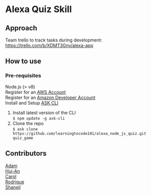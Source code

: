 # Alexa Quiz Skill

## Approach
Team trello to track tasks during development: https://trello.com/b/XDMT3Gny/alexa-app 

## How to use
### Pre-requisites
Node.js (> v8)  
Register for an [AWS Account](https://aws.amazon.com/)  
Register for an [Amazon Developer Account](https://developer.amazon.com)  
Install and Setup [ASK CLI](https://developer.amazon.com/docs/smapi/quick-start-alexa-skills-kit-command-line-interface.html)  
1. Install latest version of the CLI  
```$ npm update -g ask-cli```
2. Clone the repo  
```$ ask clone https://github.com/learningtocode101/alexa_node_js_quiz.git quiz_game```

## Contributors
[Adam](https://github.com/rednblack99)  
[Hui-An](https://github.com/anhuiyang)  
[Carol](https://github.com/CazaBelle)  
[Rodrigue](https://github.com/Rodrigue-K)  
[Shaneil](https://github.com/learningtocode101)  

